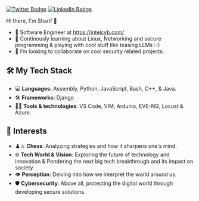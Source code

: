 
[![Twitter Badge](https://img.shields.io/badge/-Twitter-1DA1F2?style=flat&logo=Twitter&logoColor=white)](https://www.x.com/sharifdanish_/)
[![LinkedIn Badge](https://img.shields.io/badge/-LinkedIn-0077B5?style=flat&logo=LinkedIn&logoColor=white)](https://www.linkedin.com/in/sharif-danish-b5003220a/)




Hi there, I'm Sharif 👋

- 🔭 Software Engineer at https://intelcyb.com/
- 🌱 Continously learning about Linux, Networking and secure programming & playing with cool stuff like teasing LLMs :-)
- 👯 I’m looking to collaborate on cool security related projects.

## 🛠️ My Tech Stack

- 💻 **Languages:** Assembly, Python, JavaScript, Bash, C++, & Java.
- 🛠️ **Frameworks:** Django
- 🧑‍💻  **Tools & technologies:** VS Code, VIM, Arduino, EVE-NG, Locust & Azure.
  
## 🔧 Interests
- ♟️⚔️ **Chess**: Analyzing strategies and how it sharpens one's mind.
- 🌐 **Tech World & Vision**: Exploring the future of technology and innovation & Pondering the next big tech breakthrough and its impact on society.
- 👁️ **Perception**: Delving into how we interpret the world around us.
- 🛡️ **Cybersecurity**: Above all, protecting the digital world through developing secure solutions.
  
